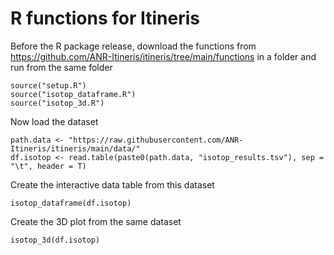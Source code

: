 # R functions for Itineris

Before the R package release, download the functions from https://github.com/ANR-Itineris/itineris/tree/main/functions in a folder and run from the same folder

```
source("setup.R")
source("isotop_dataframe.R")
source("isotop_3d.R")
```

Now load the dataset

```
path.data <- "https://raw.githubusercontent.com/ANR-Itineris/itineris/main/data/"
df.isotop <- read.table(paste0(path.data, "isotop_results.tsv"), sep = "\t", header = T)
```

Create the interactive data table from this dataset

```
isotop_dataframe(df.isotop)
```

Create the 3D plot from the same dataset

```
isotop_3d(df.isotop)
```
